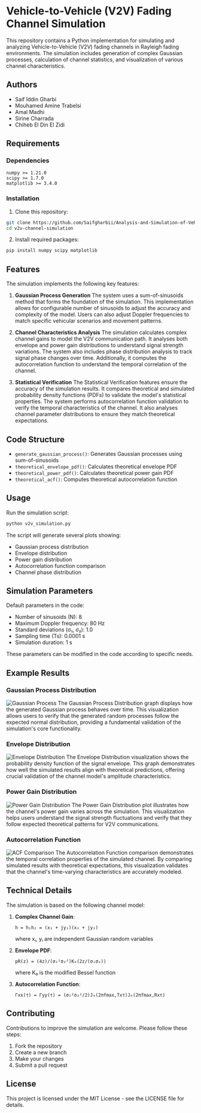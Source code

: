 # Vehicle-to-Vehicle (V2V) Fading Channel Simulation

This repository contains a Python implementation for simulating and analyzing Vehicle-to-Vehicle (V2V) fading channels in Rayleigh fading environments. The simulation includes generation of complex Gaussian processes, calculation of channel statistics, and visualization of various channel characteristics.

## Authors
- Saif Iddin Gharbi
- Mouhamed Amine Trabelsi
- Amal Madhi
- Sirine Charrada
- Chiheb El Din El Zidi

## Requirements

### Dependencies
```
numpy >= 1.21.0
scipy >= 1.7.0
matplotlib >= 3.4.0
```

### Installation
1. Clone this repository:
```bash
git clone https://github.com/Saifgharbii/Analysis-and-Simulation-of-Vehicle-to-Vehicle-Fading-Channels.git
cd v2v-channel-simulation
```

2. Install required packages:
```bash
pip install numpy scipy matplotlib
```

## Features

The simulation implements the following key features:

1. **Gaussian Process Generation**
   The system uses a sum-of-sinusoids method that forms the foundation of the simulation. This implementation allows for configurable number of sinusoids to adjust the accuracy and complexity of the model. Users can also adjust Doppler frequencies to match specific vehicular scenarios and movement patterns.

2. **Channel Characteristics Analysis**
   The simulation calculates complex channel gains to model the V2V communication path. It analyses both envelope and power gain distributions to understand signal strength variations. The system also includes phase distribution analysis to track signal phase changes over time. Additionally, it computes the autocorrelation function to understand the temporal correlation of the channel.

3. **Statistical Verification**
   The Statistical Verification features ensure the accuracy of the simulation results. It compares theoretical and simulated probability density functions (PDFs) to validate the model's statistical properties. The system performs autocorrelation function validation to verify the temporal characteristics of the channel. It also analyses channel parameter distributions to ensure they match theoretical expectations.

## Code Structure

- `generate_gaussian_process()`: Generates Gaussian processes using sum-of-sinusoids
- `theoretical_envelope_pdf()`: Calculates theoretical envelope PDF
- `theoretical_power_pdf()`: Calculates theoretical power gain PDF
- `theoretical_acf()`: Computes theoretical autocorrelation function

## Usage

Run the simulation script:
```bash
python v2v_simulation.py
```

The script will generate several plots showing:
- Gaussian process distribution
- Envelope distribution
- Power gain distribution
- Autocorrelation function comparison
- Channel phase distribution

## Simulation Parameters

Default parameters in the code:
- Number of sinusoids (N): 8
- Maximum Doppler frequency: 80 Hz
- Standard deviations (σ₁, σ₂): 1.0
- Sampling time (Ts): 0.0001 s
- Simulation duration: 1 s

These parameters can be modified in the code according to specific needs.

## Example Results

### Gaussian Process Distribution
![Gaussian Process](figures/gaussian_process.png)
	The Gaussian Process Distribution graph displays how the generated Gaussian process behaves over time. This visualization allows users to verify that the generated random processes follow the expected normal distribution, providing a fundamental validation of the simulation's core functionality.

### Envelope Distribution
![Envelope Distribution](figures/envelope_distribution.png)
	The Envelope Distribution visualization shows the probability density function of the signal envelope. This graph demonstrates how well the simulated results align with theoretical predictions, offering crucial validation of the channel model's amplitude characteristics.

### Power Gain Distribution
![Power Gain Distribution](figures/power_gain.png)
	The Power Gain Distribution plot illustrates how the channel's power gain varies across the simulation. This visualization helps users understand the signal strength fluctuations and verify that they follow expected theoretical patterns for V2V communications.

### Autocorrelation Function
![ACF Comparison](figures/acf_comparison.png)
	The Autocorrelation Function comparison demonstrates the temporal correlation properties of the simulated channel. By comparing simulated results with theoretical expectations, this visualization validates that the channel's time-varying characteristics are accurately modeled.

## Technical Details

The simulation is based on the following channel model:

1. **Complex Channel Gain**:
   ```
   h = h₁h₂ = (x₁ + jy₁)(x₂ + jy₂)
   ```
   where xᵢ, yᵢ are independent Gaussian random variables

2. **Envelope PDF**:
   ```
   pR(z) = (4z)/(σ₁²σ₂²)K₀(2z/(σ₁σ₂))
   ```
   where K₀ is the modified Bessel function

3. **Autocorrelation Function**:
   ```
   Γxx(τ) = Γyy(τ) = (σ₁²σ₂²/2)J₀(2πfmax,Txτ)J₀(2πfmax,Rxτ)
   ```

## Contributing

Contributions to improve the simulation are welcome. Please follow these steps:
1. Fork the repository
2. Create a new branch
3. Make your changes
4. Submit a pull request

## License

This project is licensed under the MIT License - see the LICENSE file for details.

